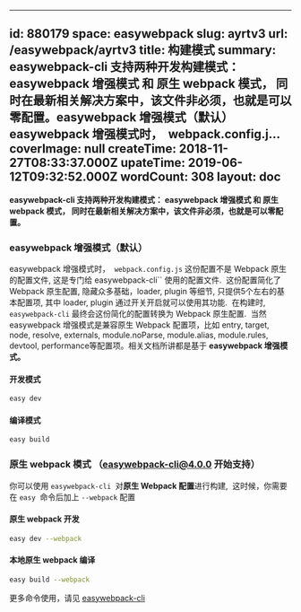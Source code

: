 
---
id: 880179
space: easywebpack
slug: ayrtv3
url: /easywebpack/ayrtv3
title: 构建模式
summary: easywebpack-cli 支持两种开发构建模式： easywebpack 增强模式 和 原生 webpack 模式， 同时在最新相关解决方案中，该文件非必须，也就是可以零配置。easywebpack 增强模式（默认）easywebpack 增强模式时，  webpack.config.j...
coverImage: null
createTime: 2018-11-27T08:33:37.000Z 
upateTime: 2019-06-12T09:32:52.000Z
wordCount: 308
layout: doc
---
**easywebpack-cli 支持两种开发构建模式： easywebpack 增强模式 和 原生 webpack 模式， 同时在最新相关解决方案中，该文件非必须，也就是可以零配置。**


### **easywebpack 增强模式（默认）**

easywebpack 增强模式时，  `webpack.config.js` 这份配置不是 Webpack 原生的配置文件, 这是专门给 easywebpack-cli`` 使用的配置文件.  这份配置简化了 Webpack 原生配置, 隐藏众多基础，loader, plugin 等细节, 只提供5个左右的基本配置项, 其中 loader, plugin 通过开关开启就可以使用其功能.  在构建时, `easywebpack-cli` 最终会这份简化的配置转换为 Webpack 原生配置.  当然 easywebpack 增强模式是兼容原生 Webpack 配置项，比如 entry, target, node, resolve, externals, module.noParse, module.alias, module.rules, devtool, performance等配置项。相关文档所讲都是基于 **easywebpack 增强模式。**


#### **开发模式**

```bash
easy dev
```


#### 编译模式

```bash
easy build
```



### **原生 webpack 模式 （easywebpack-cli@4.0.0 开始支持）**

你可以使用 `easywebpack-cli`  对**原生 Webpack 配置**进行构建,  这时候，你需要在 `easy`  命令后加上 `--webpack` 配置


#### **原生 webpack 开发**

```bash
easy dev --webpack
```


#### 本地原生 webpack 编译

```bash
easy build --webpack
```

更多命令使用，请见 [easywebpack-cli](https://github.com/hubcarl/easywebpack-cli) 


  